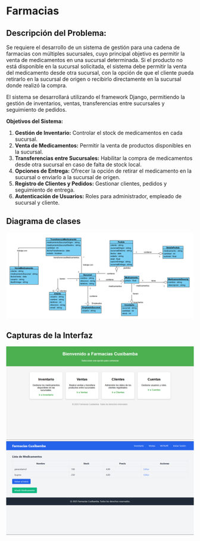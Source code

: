 # Farmacias
## Descripción del Problema:
Se requiere el desarrollo de un sistema de gestión para una cadena de farmacias con múltiples sucursales, cuyo principal objetivo es permitir la venta de medicamentos en una sucursal determinada. Si el producto no está disponible en la sucursal solicitada, el sistema debe permitir la venta del medicamento desde otra sucursal, con la opción de que el cliente pueda retirarlo en la sucursal de origen o recibirlo directamente en la sucursal donde realizó la compra.

El sistema se desarrollará utilizando el framework Django, permitiendo la gestión de inventarios, ventas, transferencias entre sucursales y seguimiento de pedidos.

**Objetivos del Sistema:**

1. **Gestión de Inventario:** Controlar el stock de medicamentos en cada sucursal.
2. **Venta de Medicamentos:** Permitir la venta de productos disponibles en la sucursal.
3. **Transferencias entre Sucursales:** Habilitar la compra de medicamentos desde otra sucursal en caso de falta de stock local.
4. **Opciones de Entrega:** Ofrecer la opción de retirar el medicamento en la sucursal o enviarlo a la sucursal de origen.
5. **Registro de Clientes y Pedidos:** Gestionar clientes, pedidos y seguimiento de entrega.
6. **Autenticación de Usuarios:** Roles para administrador, empleado de sucursal y cliente.


## Diagrama de clases 
![](https://github.com/Dan-San837/Farmacias/blob/1fcded21d5e51835ad1bb6f8f62ec89f2583e7bc/Capturas/DiagramaClases.png)
## Capturas de la Interfaz
![Interfaz](https://github.com/Dan-San837/Farmacias/blob/db41f1f8ed02e491f9e67e465ac57bfbc5a13906/Captura%20de%20pantalla%202025-01-26%20220019.png)
![](https://github.com/Dan-San837/Farmacias/blob/db41f1f8ed02e491f9e67e465ac57bfbc5a13906/Captura%20de%20pantalla%202025-01-26%20220122.png)
